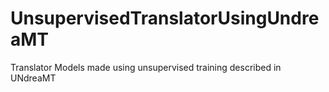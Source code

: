 # UnsupervisedTranslatorUsingUndreaMT
Translator Models made using unsupervised training described in UNdreaMT
